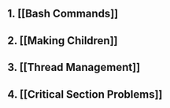 ## 1. [[Bash Commands]]

## 2. [[Making Children]]

## 3. [[Thread Management]]

## 4. [[Critical Section Problems]]
